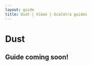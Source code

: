 ```yaml
---
layout: guide
title: Dust | Views | Scalatra guides
---
```


<div class="page-header">
  <h1>Dust</h1>
</div>

## Guide coming soon!
